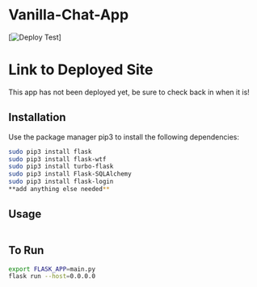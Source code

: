 # Vanilla-Chat-App
[![Deploy Test](https://github.com/unwosu6/Vanilla-Chat-App/actions/workflows/heroku_tests.yml/badge.svg)]

# Link to Deployed Site
   This app has not been deployed yet, be sure to check back in when it is!
   
## Installation
Use the package manager pip3 to install the following dependencies:
```bash
sudo pip3 install flask
sudo pip3 install flask-wtf
sudo pip3 install turbo-flask
sudo pip3 install Flask-SQLAlchemy
sudo pip3 install flask-login
**add anything else needed**
```

## Usage
```python

```

## To Run
```bash
export FLASK_APP=main.py
flask run --host=0.0.0.0
```
